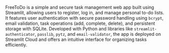 FreeToDo is a simple and secure task management web app built using Streamlit, allowing users to register, log in, and manage personal to-do lists. It features user authentication with secure password handling using `bcrypt`, email validation, task operations (add, complete, delete), and persistent storage with SQLite. Developed with Python and libraries like `streamlit-authenticator`, `passlib`, `pytz`, and `email-validator`, the app is deployed on Streamlit Cloud and offers an intuitive interface for organizing tasks efficiently.
